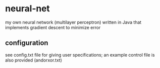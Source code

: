 # neural-net
my own neural network (multilayer perceptron) written in Java that implements gradient descent to minimize error

## configuration
see config.txt file for giving user specifications; an example control file is also provided (andorxor.txt)
